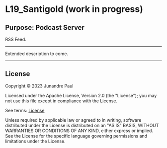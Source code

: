 # L19_Santigold (work in progress)

## Purpose: Podcast Server

RSS Feed.

---

Extended description to come.

---

## License

 Copyright © 2023 Junandre Paul

 Licensed under the Apache License, Version 2.0 (the "License");
 you may not use this file except in compliance with the License.

 See terms: [License](https://github.com/L19579/L19_Santigold/blob/master/LICENSE)

 Unless required by applicable law or agreed to in writing, software
 distributed under the License is distributed on an "AS IS" BASIS,
 WITHOUT WARRANTIES OR CONDITIONS OF ANY KIND, either express or implied.
 See the License for the specific language governing permissions and
 limitations under the License.
